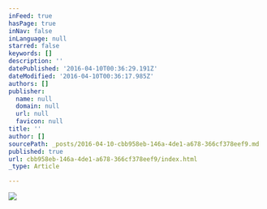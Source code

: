```yaml
---
inFeed: true
hasPage: true
inNav: false
inLanguage: null
starred: false
keywords: []
description: ''
datePublished: '2016-04-10T00:36:29.191Z'
dateModified: '2016-04-10T00:36:17.985Z'
authors: []
publisher:
  name: null
  domain: null
  url: null
  favicon: null
title: ''
author: []
sourcePath: _posts/2016-04-10-cbb958eb-146a-4de1-a678-366cf378eef9.md
published: true
url: cbb958eb-146a-4de1-a678-366cf378eef9/index.html
_type: Article

---
```

![](https://the-grid-user-content.s3-us-west-2.amazonaws.com/f39cf697-f1f4-4c83-bb3b-ecb1890cf79d.jpg)